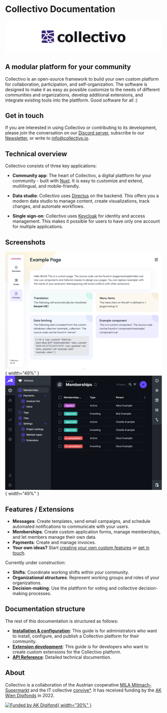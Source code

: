 # Collectivo Documentation

![Collectivo Logo](assets/collectivo_rgb_header.png)

## A modular platform for your community

Collectivo is an open-source framework to build your own custom platform for collaboration, participation, and self-organization. The software is designed to make it as easy as possible customize to the needs of different communities and organizations, develop additional extensions, and integrate existing tools into the plattform. Good software for all :)

## Get in touch

If you are interested in using Collectivo or contributing to its development, please join the conversation on our [Discord server](https://discord.gg/42MWureAYW), subscribe to our [Newsletter](https://mailchi.mp/79143ea8bd3c/collectivo), or write to [info@collectivo.io](mailto:info@collectivo.io).

## Technical overview

Collectivo consists of three key applications:

-   **Community app**: The heart of Collectivo, a digital plattform for your community - built with [Nuxt](https://nuxt.com/). It is easy to customize and extend, multilingual, and mobile-friendly.

-   **Data studio**: Collectivo uses [Directus](https://directus.io/) on the backend. This offers you a modern data studio to manage content, create visualizations, track changes, and automate workflows.

-   **Single sign-on**: Collectivo uses [Keycloak](https://www.keycloak.org/) for identity and access management. This makes it possible for users to have only one account for multiple applications.

## Screenshots

![Screenshot Community App](assets/screenshots/app_1.png){ width="49%" }
![Screenshot Data Studio](assets/screenshots/studio_1.png){ width="49%" }

## Features / Extensions

-   **Messages**: Create templates, send email campaigns, and schedule automated notifications to communicate with your users.
-   **Memberships**: Create custom application forms, manage memberships, and let members manage their own data.
-   **Payments**: Create and manage invoices.
-   **Your own ideas?** Start [creating your own custom features](development.md) or [get in touch](#get-in-touch).

Currently under construction:

-   **Shifts**: Coordinate working shifts within your community.
-   **Organizational structures**: Represent working groups and roles of your organizations.
-   **Decision-making**: Use the plattform for voting and collective decision-making processes.

## Documentation structure

The rest of this documentation is structured as follows:

-   [**Installation & configuration**](configuration.md): This guide is for administrators who want to install, configure, and publish a Collectivo platform for their community.
-   [**Extension development**](development.md): This guide is for developers who want to create custom extensions for the Collectivo platform.
-   [**API Reference**](reference.md): Detailed technical documention.

## About

Collectivo is a collaboration of
the Austrian cooperative [MILA Mitmach-Supermarkt](https://mila.wien/) and the IT collective
[convive\*](http://convive.io/). It has received funding by the
[AK Wien Digifonds](https://wien.arbeiterkammer.at/digifonds) in 2022.

[![Funded by AK Digifond](assets/digifonds.jpg){ width="30%" }](https://wien.arbeiterkammer.at/digifonds)
